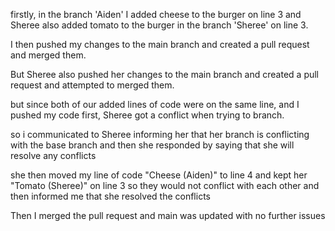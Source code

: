 firstly, in the branch 'Aiden' I added cheese to the burger on line 3 and Sheree also added tomato to the burger in the branch 'Sheree' on line 3.

I then pushed my changes to the main branch and created a pull request and merged them.

But Sheree also pushed her changes to the main branch and created a pull request and attempted to merged them.

but since both of our added lines of code were on the same line, and I pushed my code first, Sheree got a conflict when trying to branch.

so i communicated to Sheree informing her that her branch is conflicting with the base branch and then she responded by saying that she will resolve any conflicts

she then moved my line of code "Cheese (Aiden)" to line 4 and kept her "Tomato (Sheree)" on line 3 so they would not conflict with each other and then informed me that she resolved the conflicts 

Then I merged the pull request and main was updated with no further issues